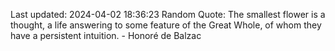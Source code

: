 Last updated: 2024-04-02 18:36:23
Random Quote: The smallest flower is a thought, a life answering to some feature of the Great Whole, of whom they have a persistent intuition. - Honoré de Balzac